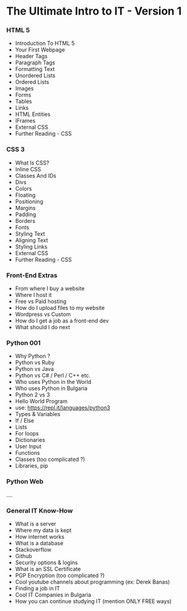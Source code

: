 # The Ultimate Intro to IT - Version 1

### HTML 5
* Introduction To HTML 5
* Your First Webpage
* Header Tags
* Paragraph Tags
* Formatting Text
* Unordered Lists
* Ordered Lists
* Images
* Forms
* Tables
* Links
* HTML Entities
* IFrames
* External CSS
* Further Reading - CSS

### CSS 3
* What Is CSS?
* Inline CSS
* Classes And IDs
* Divs
* Colors
* Floating
* Positioning
* Margins
* Padding
* Borders
* Fonts
* Styling Text
* Aligning Text
* Styling Links
* External CSS
* Further Reading - CSS


### Front-End Extras
* From where I buy a website
* Where I host it
* Free vs Paid hosting
* How do I upload files to my website
* Wordpress vs Custom
* How do I get a job as a front-end dev
* What should I do next

### Python 001
* Why Python ?
* Python vs Ruby
* Python vs Java
* Python vs C# / Perl / C++  etc.
* Who uses Python in the World
* Who uses Python in Bulgaria
* Python 2 vs 3
* Hello World Program
* use: https://repl.it/languages/python3
* Types & Variables
* If / Else
* Lists
* For loops
* Dictionaries
* User Input
* Functions
* Classes (too complicated ?)
* Libraries, pip

### Python Web
....

### General IT Know-How
* What is a server
* Where my data is kept
* How internet works
* What is a database
* Stackoverflow
* Github
* Security options & logins
* What is an SSL Certificate
* PGP Encryption (too complicated ?)
* Cool youtube channels about programming (ex: Derek Banas)
* Finding a job in IT
* Cool IT Companies in Bulgaria
* How you can continue studying IT (mention ONLY FREE ways)










